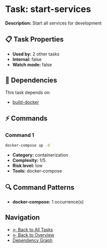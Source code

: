 # Task: start-services

**Description:** Start all services for development

## 📋 Task Properties

- **Used by:** 2 other tasks
- **Internal:** false
- **Watch mode:** false

## 🔗 Dependencies

This task depends on:

- [build-docker](build-docker.md)

## ⚡ Commands

### Command 1

```bash
docker-compose up -d
```

- **Category:** containerization
- **Complexity:** 1/5
- **Risk level:** low
- **Tools:** docker-compose

## 🔍 Command Patterns

- **docker-compose:** 1 occurrence(s)

## Navigation

- [← Back to All Tasks](../summaries/all-tasks.md)
- [← Back to Overview](../README.md)
- [Dependency Graph](dependency-graph.md)
